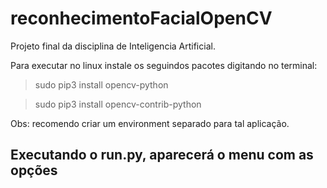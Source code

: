 # reconhecimentoFacialOpenCV

Projeto final da disciplina de Inteligencia Artificial.

Para executar no linux instale os seguindos pacotes digitando no terminal:

> sudo pip3 install opencv-python

> sudo pip3 install opencv-contrib-python

Obs: recomendo criar um environment separado para tal aplicação.

## Executando o run.py, aparecerá o menu com as opções
